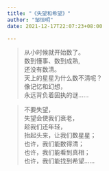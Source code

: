 ```yaml
---
title: "《失望和希望》"
author: "邹恒明"
date: 2021-12-17T22:07:23+08:00

--- 
```


> 从小时候就开始数了。  
> 数到懂事、数到成熟,  
> 还没有数清。  
> 天上的星星为什么数不清呢？  
> 像记忆和幻想，  
> 永远背负着固执的谜……  

> 不要失望，  
> 失望会使我们衰老，  
> 趁我们还年轻，  
> 抬起头来，让我们数星星；  
> 也许，我们能数得清；  
> 也许，我们能看到真相；  
> 也许，我们能找到希望……  